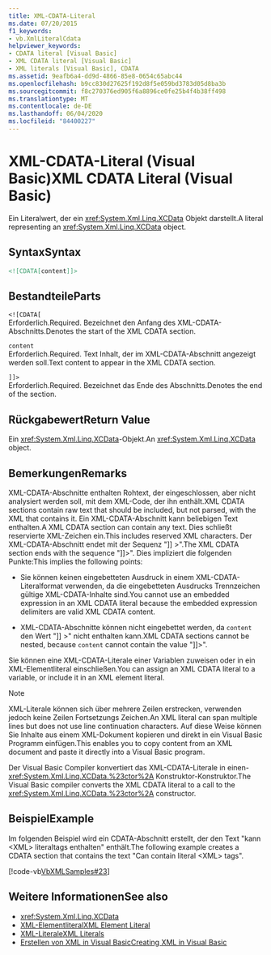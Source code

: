 ```yaml
---
title: XML-CDATA-Literal
ms.date: 07/20/2015
f1_keywords:
- vb.XmlLiteralCdata
helpviewer_keywords:
- CDATA literal [Visual Basic]
- XML CDATA literal [Visual Basic]
- XML literals [Visual Basic], CDATA
ms.assetid: 9eafb6a4-dd9d-4866-85e8-0654c65abc44
ms.openlocfilehash: b9cc830d27625f192d8f5e059bd3783d05d8ba3b
ms.sourcegitcommit: f8c270376ed905f6a8896ce0fe25b4f4b38ff498
ms.translationtype: MT
ms.contentlocale: de-DE
ms.lasthandoff: 06/04/2020
ms.locfileid: "84400227"
---
```

# <a name="xml-cdata-literal-visual-basic"></a><span data-ttu-id="bb64a-102">XML-CDATA-Literal (Visual Basic)</span><span class="sxs-lookup"><span data-stu-id="bb64a-102">XML CDATA Literal (Visual Basic)</span></span>
<span data-ttu-id="bb64a-103">Ein Literalwert, der ein <xref:System.Xml.Linq.XCData> Objekt darstellt.</span><span class="sxs-lookup"><span data-stu-id="bb64a-103">A literal representing an <xref:System.Xml.Linq.XCData> object.</span></span>  
  
## <a name="syntax"></a><span data-ttu-id="bb64a-104">Syntax</span><span class="sxs-lookup"><span data-stu-id="bb64a-104">Syntax</span></span>  
  
```xml  
<![CDATA[content]]>  
```  
  
## <a name="parts"></a><span data-ttu-id="bb64a-105">Bestandteile</span><span class="sxs-lookup"><span data-stu-id="bb64a-105">Parts</span></span>  
 `<![CDATA[`  
 <span data-ttu-id="bb64a-106">Erforderlich.</span><span class="sxs-lookup"><span data-stu-id="bb64a-106">Required.</span></span> <span data-ttu-id="bb64a-107">Bezeichnet den Anfang des XML-CDATA-Abschnitts.</span><span class="sxs-lookup"><span data-stu-id="bb64a-107">Denotes the start of the XML CDATA section.</span></span>  
  
 `content`  
 <span data-ttu-id="bb64a-108">Erforderlich.</span><span class="sxs-lookup"><span data-stu-id="bb64a-108">Required.</span></span> <span data-ttu-id="bb64a-109">Text Inhalt, der im XML-CDATA-Abschnitt angezeigt werden soll.</span><span class="sxs-lookup"><span data-stu-id="bb64a-109">Text content to appear in the XML CDATA section.</span></span>  
  
 `]]>`  
 <span data-ttu-id="bb64a-110">Erforderlich.</span><span class="sxs-lookup"><span data-stu-id="bb64a-110">Required.</span></span> <span data-ttu-id="bb64a-111">Bezeichnet das Ende des Abschnitts.</span><span class="sxs-lookup"><span data-stu-id="bb64a-111">Denotes the end of the section.</span></span>  
  
## <a name="return-value"></a><span data-ttu-id="bb64a-112">Rückgabewert</span><span class="sxs-lookup"><span data-stu-id="bb64a-112">Return Value</span></span>  
 <span data-ttu-id="bb64a-113">Ein <xref:System.Xml.Linq.XCData>-Objekt.</span><span class="sxs-lookup"><span data-stu-id="bb64a-113">An <xref:System.Xml.Linq.XCData> object.</span></span>  
  
## <a name="remarks"></a><span data-ttu-id="bb64a-114">Bemerkungen</span><span class="sxs-lookup"><span data-stu-id="bb64a-114">Remarks</span></span>  
 <span data-ttu-id="bb64a-115">XML-CDATA-Abschnitte enthalten Rohtext, der eingeschlossen, aber nicht analysiert werden soll, mit dem XML-Code, der ihn enthält.</span><span class="sxs-lookup"><span data-stu-id="bb64a-115">XML CDATA sections contain raw text that should be included, but not parsed, with the XML that contains it.</span></span> <span data-ttu-id="bb64a-116">Ein XML-CDATA-Abschnitt kann beliebigen Text enthalten.</span><span class="sxs-lookup"><span data-stu-id="bb64a-116">A XML CDATA section can contain any text.</span></span> <span data-ttu-id="bb64a-117">Dies schließt reservierte XML-Zeichen ein.</span><span class="sxs-lookup"><span data-stu-id="bb64a-117">This includes reserved XML characters.</span></span> <span data-ttu-id="bb64a-118">Der XML-CDATA-Abschnitt endet mit der Sequenz "]] >".</span><span class="sxs-lookup"><span data-stu-id="bb64a-118">The XML CDATA section ends with the sequence "]]>".</span></span> <span data-ttu-id="bb64a-119">Dies impliziert die folgenden Punkte:</span><span class="sxs-lookup"><span data-stu-id="bb64a-119">This implies the following points:</span></span>  
  
- <span data-ttu-id="bb64a-120">Sie können keinen eingebetteten Ausdruck in einem XML-CDATA-Literalformat verwenden, da die eingebetteten Ausdrucks Trennzeichen gültige XML-CDATA-Inhalte sind.</span><span class="sxs-lookup"><span data-stu-id="bb64a-120">You cannot use an embedded expression in an XML CDATA literal because the embedded expression delimiters are valid XML CDATA content.</span></span>  
  
- <span data-ttu-id="bb64a-121">XML-CDATA-Abschnitte können nicht eingebettet werden, da `content` den Wert "]] >" nicht enthalten kann.</span><span class="sxs-lookup"><span data-stu-id="bb64a-121">XML CDATA sections cannot be nested, because `content` cannot contain the value "]]>".</span></span>  
  
 <span data-ttu-id="bb64a-122">Sie können eine XML-CDATA-Literale einer Variablen zuweisen oder in ein XML-Elementliteral einschließen.</span><span class="sxs-lookup"><span data-stu-id="bb64a-122">You can assign an XML CDATA literal to a variable, or include it in an XML element literal.</span></span>  
  
> [!NOTE]
> <span data-ttu-id="bb64a-123">XML-Literale können sich über mehrere Zeilen erstrecken, verwenden jedoch keine Zeilen Fortsetzungs Zeichen.</span><span class="sxs-lookup"><span data-stu-id="bb64a-123">An XML literal can span multiple lines but does not use line continuation characters.</span></span> <span data-ttu-id="bb64a-124">Auf diese Weise können Sie Inhalte aus einem XML-Dokument kopieren und direkt in ein Visual Basic Programm einfügen.</span><span class="sxs-lookup"><span data-stu-id="bb64a-124">This enables you to copy content from an XML document and paste it directly into a Visual Basic program.</span></span>  
  
 <span data-ttu-id="bb64a-125">Der Visual Basic Compiler konvertiert das XML-CDATA-Literale in einen- <xref:System.Xml.Linq.XCData.%23ctor%2A> Konstruktor-Konstruktor.</span><span class="sxs-lookup"><span data-stu-id="bb64a-125">The Visual Basic compiler converts the XML CDATA literal to a call to the <xref:System.Xml.Linq.XCData.%23ctor%2A> constructor.</span></span>  
  
## <a name="example"></a><span data-ttu-id="bb64a-126">Beispiel</span><span class="sxs-lookup"><span data-stu-id="bb64a-126">Example</span></span>  
 <span data-ttu-id="bb64a-127">Im folgenden Beispiel wird ein CDATA-Abschnitt erstellt, der den Text "kann \<XML> literaltags enthalten" enthält.</span><span class="sxs-lookup"><span data-stu-id="bb64a-127">The following example creates a CDATA section that contains the text "Can contain literal \<XML> tags".</span></span>  
  
 [!code-vb[VbXMLSamples#23](~/samples/snippets/visualbasic/VS_Snippets_VBCSharp/VbXMLSamples/VB/XMLSamples11.vb#23)]  
  
## <a name="see-also"></a><span data-ttu-id="bb64a-128">Weitere Informationen</span><span class="sxs-lookup"><span data-stu-id="bb64a-128">See also</span></span>

- <xref:System.Xml.Linq.XCData>
- [<span data-ttu-id="bb64a-129">XML-Elementliteral</span><span class="sxs-lookup"><span data-stu-id="bb64a-129">XML Element Literal</span></span>](xml-element-literal.md)
- [<span data-ttu-id="bb64a-130">XML-Literale</span><span class="sxs-lookup"><span data-stu-id="bb64a-130">XML Literals</span></span>](index.md)
- [<span data-ttu-id="bb64a-131">Erstellen von XML in Visual Basic</span><span class="sxs-lookup"><span data-stu-id="bb64a-131">Creating XML in Visual Basic</span></span>](../../programming-guide/language-features/xml/creating-xml.md)
